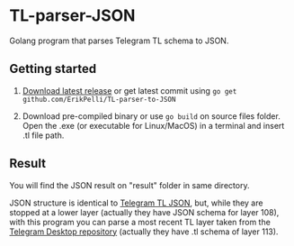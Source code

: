 # TL-parser-JSON
Golang program that parses Telegram TL schema to JSON.


## Getting started
1. [Download latest release](https://github.com/ErikPelli/TL-parser-to-JSON/releases/latest)
   or get latest commit using `go get github.com/ErikPelli/TL-parser-to-JSON`

2. Download pre-compiled binary or use `go build` on source files folder.
   Open the .exe (or executable for Linux/MacOS) in a terminal and insert .tl file path.
   
## Result
You will find the JSON result on "result" folder in same directory.

JSON structure is identical to [Telegram TL JSON](https://core.telegram.org/schema/json), but, while they are stopped at a lower layer (actually they have JSON schema for layer 108), with this program you can parse a most recent TL layer taken from the [Telegram Desktop repository](https://github.com/telegramdesktop/tdesktop) (actually they have .tl schema of layer 113).
